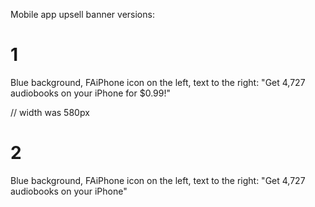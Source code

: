 Mobile app upsell banner versions:

# 1

Blue background, FAiPhone icon on the left, text to the right: "Get 4,727 audiobooks on your iPhone for $0.99!"

// width was 580px

# 2

Blue background, FAiPhone icon on the left, text to the right: "Get 4,727 audiobooks on your iPhone"